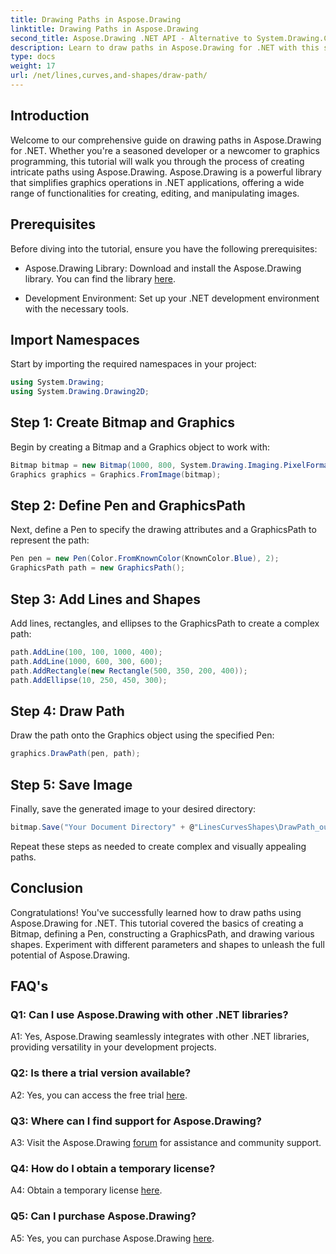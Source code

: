 ```yaml
---
title: Drawing Paths in Aspose.Drawing
linktitle: Drawing Paths in Aspose.Drawing
second_title: Aspose.Drawing .NET API - Alternative to System.Drawing.Common
description: Learn to draw paths in Aspose.Drawing for .NET with this step-by-step guide. Create stunning graphics effortlessly.
type: docs
weight: 17
url: /net/lines,curves,and-shapes/draw-path/
---
```

## Introduction

Welcome to our comprehensive guide on drawing paths in Aspose.Drawing for .NET. Whether you're a seasoned developer or a newcomer to graphics programming, this tutorial will walk you through the process of creating intricate paths using Aspose.Drawing. Aspose.Drawing is a powerful library that simplifies graphics operations in .NET applications, offering a wide range of functionalities for creating, editing, and manipulating images.

## Prerequisites

Before diving into the tutorial, ensure you have the following prerequisites:

- Aspose.Drawing Library: Download and install the Aspose.Drawing library. You can find the library [here](https://releases.aspose.com/drawing/net/).

- Development Environment: Set up your .NET development environment with the necessary tools.

## Import Namespaces

Start by importing the required namespaces in your project:

```csharp
using System.Drawing;
using System.Drawing.Drawing2D;
```

## Step 1: Create Bitmap and Graphics

Begin by creating a Bitmap and a Graphics object to work with:

```csharp
Bitmap bitmap = new Bitmap(1000, 800, System.Drawing.Imaging.PixelFormat.Format32bppPArgb);
Graphics graphics = Graphics.FromImage(bitmap);
```

## Step 2: Define Pen and GraphicsPath

Next, define a Pen to specify the drawing attributes and a GraphicsPath to represent the path:

```csharp
Pen pen = new Pen(Color.FromKnownColor(KnownColor.Blue), 2);
GraphicsPath path = new GraphicsPath();
```

## Step 3: Add Lines and Shapes

Add lines, rectangles, and ellipses to the GraphicsPath to create a complex path:

```csharp
path.AddLine(100, 100, 1000, 400);
path.AddLine(1000, 600, 300, 600);
path.AddRectangle(new Rectangle(500, 350, 200, 400));
path.AddEllipse(10, 250, 450, 300);
```

## Step 4: Draw Path

Draw the path onto the Graphics object using the specified Pen:

```csharp
graphics.DrawPath(pen, path);
```

## Step 5: Save Image

Finally, save the generated image to your desired directory:

```csharp
bitmap.Save("Your Document Directory" + @"LinesCurvesShapes\DrawPath_out.png");
```

Repeat these steps as needed to create complex and visually appealing paths.

## Conclusion

Congratulations! You've successfully learned how to draw paths using Aspose.Drawing for .NET. This tutorial covered the basics of creating a Bitmap, defining a Pen, constructing a GraphicsPath, and drawing various shapes. Experiment with different parameters and shapes to unleash the full potential of Aspose.Drawing.

## FAQ's

### Q1: Can I use Aspose.Drawing with other .NET libraries?

A1: Yes, Aspose.Drawing seamlessly integrates with other .NET libraries, providing versatility in your development projects.

### Q2: Is there a trial version available?

A2: Yes, you can access the free trial [here](https://releases.aspose.com/).

### Q3: Where can I find support for Aspose.Drawing?

A3: Visit the Aspose.Drawing [forum](https://forum.aspose.com/c/diagram/17) for assistance and community support.

### Q4: How do I obtain a temporary license?

A4: Obtain a temporary license [here](https://purchase.aspose.com/temporary-license/).

### Q5: Can I purchase Aspose.Drawing?

A5: Yes, you can purchase Aspose.Drawing [here](https://purchase.aspose.com/buy).
